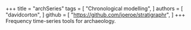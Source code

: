+++
title = "archSeries"
tags = [
  "Chronological modelling",
]
authors = [
  "davidcorton",
]
github = [
  "https://github.com/joeroe/stratigraphr",
]
+++
Frequency time-series tools for archaeology.

